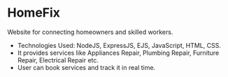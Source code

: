 # HomeFix
Website for connecting homeowners and skilled workers.
- Technologies Used: NodeJS, ExpressJS, EJS, JavaScript, HTML, CSS.
- It provides services like Appliances Repair, Plumbing Repair, Furniture Repair, Electrical Repair etc.
- User can book services and track it in real time.
